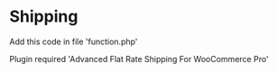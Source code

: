 # Shipping


Add this code in file 'function.php'

Plugin required 'Advanced Flat Rate Shipping For WooCommerce Pro'
